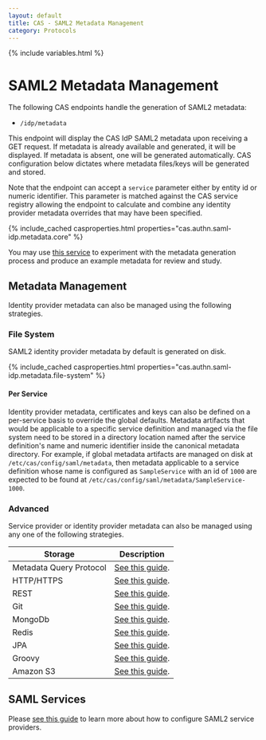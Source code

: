 ```yaml
---
layout: default
title: CAS - SAML2 Metadata Management
category: Protocols
---
```


{% include variables.html %}

# SAML2 Metadata Management

The following CAS endpoints handle the generation of SAML2 metadata:

- `/idp/metadata`

This endpoint will display the CAS IdP SAML2 metadata upon receiving a GET request. If metadata is already available and generated,
it will be displayed. If metadata is absent, one will be generated automatically.
CAS configuration below dictates where metadata files/keys will be generated and stored.

Note that the endpoint can accept a `service` parameter either by entity id or numeric identifier. This parameter
is matched against the CAS service registry allowing the endpoint to calculate and combine any identity provider
metadata overrides that may have been specified.

{% include_cached casproperties.html properties="cas.authn.saml-idp.metadata.core" %}

You may use [this service](https://www.samltool.com/idp_metadata.php) to experiment with the metadata generation process
and produce an example metadata for review and study.

## Metadata Management

Identity provider metadata can also be managed using the following strategies.

### File System

SAML2 identity provider metadata by default is generated on disk. 

{% include_cached casproperties.html properties="cas.authn.saml-idp.metadata.file-system" %}

#### Per Service

Identity provider metadata, certificates and keys can also be defined on a per-service basis to override the global defaults.
Metadata artifacts that would be applicable to a specific service definition and managed via the file system need to be stored
in a directory location named after the service definition's name and numeric identifier inside the canonical metadata directory. For example,
if global metadata artifacts are managed on disk at `/etc/cas/config/saml/metadata`, then metadata applicable to a service definition
whose name is configured as `SampleService` with an id of `1000` are 
expected to be found at `/etc/cas/config/saml/metadata/SampleService-1000`.

### Advanced
            
Service provider or identity provider metadata can also be managed using any one of the following strategies. 

| Storage                 | Description                                                        |
|-------------------------|--------------------------------------------------------------------|
| Metadata Query Protocol | [See this guide](Configuring-SAML2-DynamicMetadata-MDQ.html).      |
| HTTP/HTTPS              | [See this guide](Configuring-SAML2-DynamicMetadata-HTTP.html).     |
| REST                    | [See this guide](Configuring-SAML2-DynamicMetadata-REST.html).     |
| Git                     | [See this guide](Configuring-SAML2-DynamicMetadata-Git.html).      |
| MongoDb                 | [See this guide](Configuring-SAML2-DynamicMetadata-MongoDb.html).  |
| Redis                   | [See this guide](Configuring-SAML2-DynamicMetadata-Redis.html).    |
| JPA                     | [See this guide](Configuring-SAML2-DynamicMetadata-JPA.html).      |
| Groovy                  | [See this guide](Configuring-SAML2-DynamicMetadata-Groovy.html).   |
| Amazon S3               | [See this guide](Configuring-SAML2-DynamicMetadata-AmazonS3.html). |

## SAML Services

Please [see this guide](../services/SAML2-Service-Management.html) to learn more
about how to configure SAML2 service providers.

